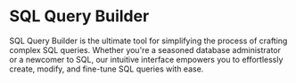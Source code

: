 # SQL Query Builder
SQL Query Builder is the ultimate tool for simplifying the process of crafting complex SQL queries. Whether you're a seasoned database administrator or a newcomer to SQL, our intuitive interface empowers you to effortlessly create, modify, and fine-tune SQL queries with ease.
